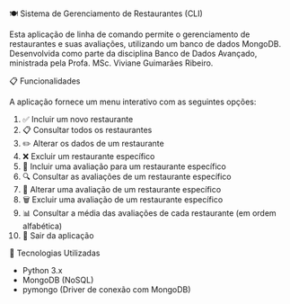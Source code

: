  🍽️ Sistema de Gerenciamento de Restaurantes (CLI)

Esta aplicação de linha de comando permite o gerenciamento de restaurantes e suas avaliações, utilizando um banco de dados MongoDB. Desenvolvida como parte da disciplina Banco de Dados Avançado, ministrada pela Profa. MSc. Viviane Guimarães Ribeiro.

 📋 Funcionalidades

A aplicação fornece um menu interativo com as seguintes opções:

1. ✅ Incluir um novo restaurante
2. 📋 Consultar todos os restaurantes
3. ✏️ Alterar os dados de um restaurante
4. ❌ Excluir um restaurante específico
5. 📝 Incluir uma avaliação para um restaurante específico
6. 🔍 Consultar as avaliações de um restaurante específico
7. 🔄 Alterar uma avaliação de um restaurante específico
8. 🗑️ Excluir uma avaliação de um restaurante específico
9. 📊 Consultar a média das avaliações de cada restaurante (em ordem alfabética)
10. 🚪 Sair da aplicação

 🧰 Tecnologias Utilizadas

 - Python 3.x
 - MongoDB (NoSQL)
 - pymongo (Driver de conexão com MongoDB)
